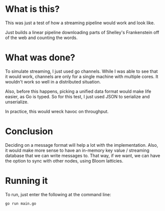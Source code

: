 # What is this?

This was just a test of how a streaming pipeline would work and look like.

Just builds a linear pipeline downloading parts of Shelley's Frankenstein off
of the web and counting the words.

# What was done?

To simulate streaming, I just used go channels. While I was able to see 
that it would work, channels are only for a single machine with multiple
cores. It wouldn't work so well in a distributed situation.

Also, before this happens, picking a unified data format would make life easier,
as Go is typed. So for this test, I just used JSON to serialize and unserialize.

In practice, this would wreck havoc on throughput.

# Conclusion

Deciding on a message format will help a lot with the implementation. Also, it
would make more sense to have an in-memory key value / streaming database that
we can write messages to. That way, if we want, we can have the option to 
sync with other nodes, using Bloom latticies.

# Running it

To run, just enter the following at the command line:

```
go run main.go
```

